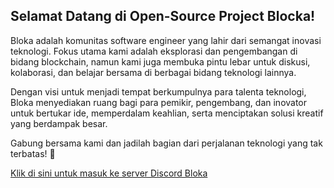 ## Selamat Datang di Open-Source Project Blocka!

Bloka adalah komunitas software engineer yang lahir dari semangat inovasi teknologi. Fokus utama kami adalah eksplorasi dan pengembangan di bidang blockchain, namun kami juga membuka pintu lebar untuk diskusi, kolaborasi, dan belajar bersama di berbagai bidang teknologi lainnya.

Dengan visi untuk menjadi tempat berkumpulnya para talenta teknologi, Bloka menyediakan ruang bagi para pemikir, pengembang, dan inovator untuk bertukar ide, memperdalam keahlian, serta menciptakan solusi kreatif yang berdampak besar.

Gabung bersama kami dan jadilah bagian dari perjalanan teknologi yang tak terbatas! 🚀

[Klik di sini untuk masuk ke server Discord Bloka](https://discord.gg/mUuH4ty6RA)
